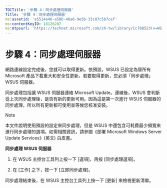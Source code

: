 ```yaml
---
TOCTitle: '步驟 4：同步處理伺服器'
Title: '步驟 4：同步處理伺服器'
ms:assetid: 'a5514e46-a50b-46a6-9e5b-33c87c5b7cef'
ms:contentKeyID: 18126287
ms:mtpsurl: 'https://technet.microsoft.com/zh-tw/library/Cc708523(v=WS.10)'
---
```


步驟 4：同步處理伺服器
======================

網路連線設定完成後，您就可以取得更新。依預設，WSUS 已設定為替所有 Microsoft 產品下載重大和安全性更新。若要取得更新，您必須「同步處理」WSUS 伺服器。

同步處理包括讓 WSUS 伺服器連絡 Microsoft Update。連線後，WSUS 會判斷從上次同步處理後，是否有新的更新可用。因為這是第一次進行 WSUS 伺服器的同步處理，所以所有更新都可使用並等候您核准安裝。

> [!NOTE]  
> 本文件說明使用預設的設定來同步處理，但是 WSUS 中還包含可耗費最少頻寬來進行同步處理的選項。如需相關資訊，請參閱《部署 Microsoft Windows Server Update Services》(英文) 白皮書。

**同步處理 WSUS 伺服器**
1.  在 WSUS 主控台工具列上按一下 \[選項\]，再按 \[同步處理選項\]。

2.  在 \[工作\] 之下，按一下 \[立即同步處理\]。

同步處理結束後，在 WSUS 主控台工具列上按一下 \[更新\] 來檢視更新清單。
